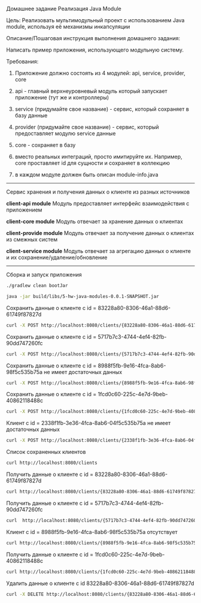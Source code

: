 Домашнее задание
Реализация Java Module

Цель:
Реализовать мультимодульный проект с использованием Java module, используя её механизмы инкапсуляции

Описание/Пошаговая инструкция выполнения домашнего задания:

Написать пример приложения, использующего модульную систему.

Требования:

1) Приложение должно состоять из 4 модулей: api, service, provider, core

2) api - главный верхнеуровневый модуль который запускает приложение (тут же и контроллеры)

3) service (придумайте свое название) - сервис, который сохраняет в базу данные

4) provider (придумайте свое название) - сервис, который предоставляет модулю service данные

5) core - сохраняет в базу

6) вместо реальных интеграций, просто имитируйте их. Например, core проставляет id для сущности и сохраняет в коллекцию

7) в каждом модуле должен быть описан module-info.java

---
Сервис хранения и получения данных о клиенте из разных источников

**client-api module**
Модуль предоставляет интерфейс взаимодействия с приложением

**client-core module**
Модуль отвечает за хранение данных о клиентах

**client-provide module**
Модуль отвечает за получение данных о клиентах из смежных систем

**client-service module**
Модуль отвечает за агрегацию данных о клиенте и их сохранение/удаление/обновление

---
Сборка и запуск приложения

```bash
./gradlew clean bootJar
```

```bash
java -jar build/libs/5-hw-java-modules-0.0.1-SNAPSHOT.jar
```

Сохранить данные о клиенте с id = 83228a80-8306-46a1-88d6-61749f87827d

```bash
curl -X POST http://localhost:8080/clients/{83228a80-8306-46a1-88d6-61749f87827d} -I 
```

Сохранить данные о клиенте с id = 5717b7c3-4744-4ef4-82fb-90dd747260fc

```bash
curl -X POST http://localhost:8080/clients/{5717b7c3-4744-4ef4-82fb-90dd747260fc} -I
```

Сохранить данные о клиенте с id = 8988f5fb-9e16-4fca-8ab6-98f5c535b75a не имеет достаточных данных

```bash
curl -X POST http://localhost:8080/clients/{8988f5fb-9e16-4fca-8ab6-98f5c535b75a} -I
```

Сохранить данные о клиенте с id = 1fcd0c60-225c-4e7d-9beb-40862118488c

```bash
curl -X POST http://localhost:8080/clients/{1fcd0c60-225c-4e7d-9beb-40862118488c} -I
```

Клиент с id = 2338f1fb-3e36-4fca-8ab6-04f5c535b75a не имеет достаточных данных

```bash
curl -X POST http://localhost:8080/clients/{2338f1fb-3e36-4fca-8ab6-04f5c535b75a} -I
```

Список сохраненных клиентов

```bash
curl http://localhost:8080/clients
```

Получить данные о клиенте с id = 83228a80-8306-46a1-88d6-61749f87827d

```bash
curl http://localhost:8080/clients/{83228a80-8306-46a1-88d6-61749f87827d}
```

Получить данные о клиенте с id = 5717b7c3-4744-4ef4-82fb-90dd747260fc

```bash
curl  http://localhost:8080/clients/{5717b7c3-4744-4ef4-82fb-90dd747260fc}
```

Клиент с id = 8988f5fb-9e16-4fca-8ab6-98f5c535b75a отсутствует

```bash
curl http://localhost:8080/clients/{8988f5fb-9e16-4fca-8ab6-98f5c535b75a} -I
```

Получить данные о клиенте с id = 1fcd0c60-225c-4e7d-9beb-40862118488c

```bash
curl http://localhost:8080/clients/{1fcd0c60-225c-4e7d-9beb-40862118488c}
```

Удалить данные о клиенте с id 83228a80-8306-46a1-88d6-61749f87827d
```bash
curl -X DELETE http://localhost:8080/clients/{83228a80-8306-46a1-88d6-61749f87827d} -I 
```